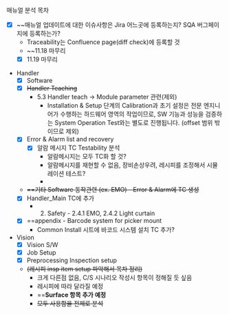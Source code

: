 매뉴얼 분석 목차
- [x] ~~매뉴얼 업데이트에 대한 이슈사항은 Jira 어느곳에 등록하는지? SQA 버그페이지에 등록하는가?
	- Traceability는 Confluence page(diff check)에 등록할 것
	- ~~11.18 마무리
	- [x] 11.19 마무리
- Handler
	- [x] Software
	- [x] ~~Handler Teaching~~ 
		- 5.3 Handler teach -> Module parameter 관련(제외)
			- Installation & Setup 단계의 Calibration과 초기 설정은 전문 엔지니어가 수행하는 하드웨어 영역의 작업이므로, SW 기능과 성능을 검증하는 System Operation Test와는 별도로 진행됩니다. (offset 범위 밖이므로 제외)
	- [x] Error & Alarm list and recovery
		- [x] 알람 메시지 TC Testability 분석
			- 알람메시지는 모두 TC화 할 것?
			- 알람메시지를 재현할 수 없음, 장비손상우려, 레시피를 조정해서 시뮬레이션 테스트?
			- 
	- ~~==기타 Software 동작관련 (ex. EMO) - Error & Alarm에 TC 생성~~
	- [x] Handler_Main TC에 추가
		- 2. Safety - 2.4.1 EMO, 2.4.2 Light curtain
	- [x] ==appendix - Barcode system for picker mount
		- Common Install 시트에 바코드 시스템 설치 TC 추가?
- Vision
	- [x] Vision S/W
	- [x] Job Setup
	- [x] Preprocessing Inspection setup
	- ~~(레시피 insp item setup 파악해서 목차 정리)~~
		- 크게 다른점 없음, C/S 시나리오 작성시 항목이 정해질 듯 싶음
		- 레시피에 따라 달라질 예정
		- ==**Surface 항목 추가 예정**
		- ~~모두 사용함을 전제로 분석~~